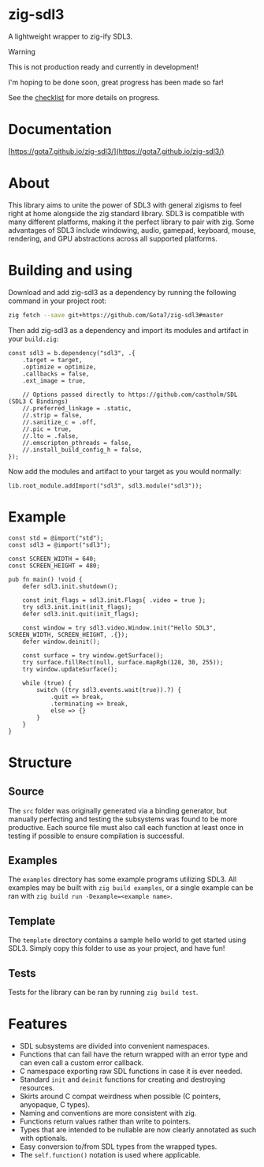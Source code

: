 zig-sdl3
========

A lightweight wrapper to zig-ify SDL3.

> [!WARNING]
> This is not production ready and currently in development!
>
> I'm hoping to be done soon, great progress has been made so far!
>
> See the [checklist](checklist.md) for more details on progress.

# Documentation
[https://gota7.github.io/zig-sdl3/](https://gota7.github.io/zig-sdl3/)

# About

This library aims to unite the power of SDL3 with general zigisms to feel right at home alongside the zig standard library.
SDL3 is compatible with many different platforms, making it the perfect library to pair with zig.
Some advantages of SDL3 include windowing, audio, gamepad, keyboard, mouse, rendering, and GPU abstractions across all supported platforms.

# Building and using

Download and add zig-sdl3 as a dependency by running the following command in your project root:

```sh
zig fetch --save git+https://github.com/Gota7/zig-sdl3#master
```

Then add zig-sdl3 as a dependency and import its modules and artifact in your `build.zig`:

```zig
const sdl3 = b.dependency("sdl3", .{
    .target = target,
    .optimize = optimize,
    .callbacks = false,
    .ext_image = true,

    // Options passed directly to https://github.com/castholm/SDL (SDL3 C Bindings)
    //.preferred_linkage = .static,
    //.strip = false,
    //.sanitize_c = .off,
    //.pic = true,
    //.lto = .false,
    //.emscripten_pthreads = false,
    //.install_build_config_h = false,
});
```
Now add the modules and artifact to your target as you would normally:

```zig
lib.root_module.addImport("sdl3", sdl3.module("sdl3"));
```

# Example

```zig
const std = @import("std");
const sdl3 = @import("sdl3");

const SCREEN_WIDTH = 640;
const SCREEN_HEIGHT = 480;

pub fn main() !void {
    defer sdl3.init.shutdown();

    const init_flags = sdl3.init.Flags{ .video = true };
    try sdl3.init.init(init_flags);
    defer sdl3.init.quit(init_flags);

    const window = try sdl3.video.Window.init("Hello SDL3", SCREEN_WIDTH, SCREEN_HEIGHT, .{});
    defer window.deinit();

    const surface = try window.getSurface();
    try surface.fillRect(null, surface.mapRgb(128, 30, 255));
    try window.updateSurface();

    while (true) {
        switch ((try sdl3.events.wait(true)).?) {
            .quit => break,
            .terminating => break,
            else => {}
        }
    }
}
```

# Structure

## Source
The `src` folder was originally generated via a binding generator, but manually perfecting and testing the subsystems was found to be more productive.
Each source file must also call each function at least once in testing if possible to ensure compilation is successful.

## Examples

The `examples` directory has some example programs utilizing SDL3.
All examples may be built with `zig build examples`, or a single example can be ran with `zig build run -Dexample=<example name>`.

## Template

The `template` directory contains a sample hello world to get started using SDL3.
Simply copy this folder to use as your project, and have fun!

## Tests
Tests for the library can be ran by running `zig build test`.

# Features

* SDL subsystems are divided into convenient namespaces.
* Functions that can fail have the return wrapped with an error type and can even call a custom error callback.
* C namespace exporting raw SDL functions in case it is ever needed.
* Standard `init` and `deinit` functions for creating and destroying resources.
* Skirts around C compat weirdness when possible (C pointers, anyopaque, C types).
* Naming and conventions are more consistent with zig.
* Functions return values rather than write to pointers.
* Types that are intended to be nullable are now clearly annotated as such with optionals.
* Easy conversion to/from SDL types from the wrapped types.
* The `self.function()` notation is used where applicable.
